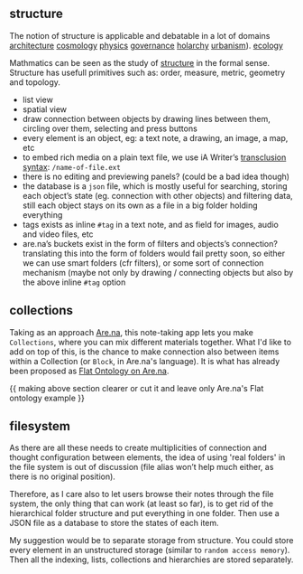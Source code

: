 ## structure
The notion of structure is applicable and debatable in a lot of domains
[architecture](https://www.archdaily.com/610531/frei-otto-and-the-importance-of-experimentation-in-architecture) [cosmology](https://en.wikipedia.org/wiki/List_of_largest_cosmic_structures)
[physics](https://leanderherzog.ch/higgsboson/)
[governance](http://www.jofreeman.com/joreen/tyranny.htm)
[holarchy](https://en.wikipedia.org/wiki/Holarchy)
[urbanism](http://en.bp.ntu.edu.tw/wp-content/uploads/2011/12/06-Alexander-A-city-is-not-a-tree.pdf)).
[ecology]()

Mathmatics can be seen as the study of [structure](https://en.wikipedia.org/wiki/Mathematical_structure) in the formal sense.
Structure has usefull primitives such as: order, measure, metric, geometry and topology.

- list view
- spatial view
 - draw connection between objects by drawing lines between them, circling over them, selecting and press buttons
- every element is an object, eg: a text note, a drawing, an image, a map, etc
- to embed rich media on a plain text file, we use iA Writer’s [transclusion syntax](https://github.com/iainc/Markdown-Content-Blocks): `/name-of-file.ext`
- there is no editing and previewing panels? (could be a bad idea though)
- the database is a `json` file, which is mostly useful for searching, storing each object’s state (eg. connection with other objects) and filtering data, still each object stays on its own as a file in a big folder holding everything
- tags exists as inline `#tag` in a text note, and as field for images, audio and video files, etc
- are.na’s buckets exist in the form of filters and objects’s connection? translating this into the form of folders would fail pretty soon, so either we can use smart folders (cfr filters), or some sort of connection mechanism (maybe not only by drawing / connecting objects but also by the above inline `#tag` option

## collections
Taking as an approach [Are.na](https://www.are.na), this note-taking app lets you make `Collections`, where you can mix different materials together. What I'd like to add on top of this, is the chance to make connection also between items within a Collection (or `Block`, in Are.na's language). It is what has already been proposed as [Flat Ontology on Are.na](https://www.are.na/desmond-wong/flat-ontology-arena).

{{ making above section clearer or cut it and leave only Are.na's Flat ontology example }}

## filesystem
As there are all these needs to create multiplicities of connection and thought configuration between elements, the idea of using 'real folders' in the file system is out of discussion (file alias won’t help much either, as there is no original position).

Therefore, as I care also to let users browse their notes through the file system, the only thing that can work (at least so far), is to get rid of the hierarchical folder structure and put everything in one folder. Then use a JSON file as a database to store the states of each item.

My suggestion would be to separate storage from structure. You could store every element in an unstructured storage (similar to `random access memory`). Then all the indexing, lists, collections and hierarchies are stored separately.
